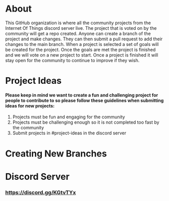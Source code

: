 # About
This GitHub organization is where all the community projects from the Internet Of Things discord server live. The project that is voted on by the community will get a repo created. Anyone can create a branch of the project and make changes. They can then submit a pull request to add their changes to the main branch. When a project is selected a set of goals will be created for the project. Once the goals are met the project is finished and we will vote on a new project to start. Once a project is finished it will stay open for the community to continue to improve if they wish.

# Project Ideas
#### Please keep in mind we want to create a fun and challenging project for people to contribute to so please follow these guidelines when submitting ideas for new projects:
1. Projects must be fun and engaging for the community
2. Projects must be challenging enough so it is not completed too fast by the community
3. Submit projects in #project-ideas in the discord server


# Creating New Branches


# Discord Server
### https://discord.gg/KGtvTYx
